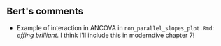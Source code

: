 ## Bert's comments

* Example of interaction in ANCOVA in `non_parallel_slopes_plot.Rmd`: *effing brilliant*. I think I'll include this in moderndive chapter 7!